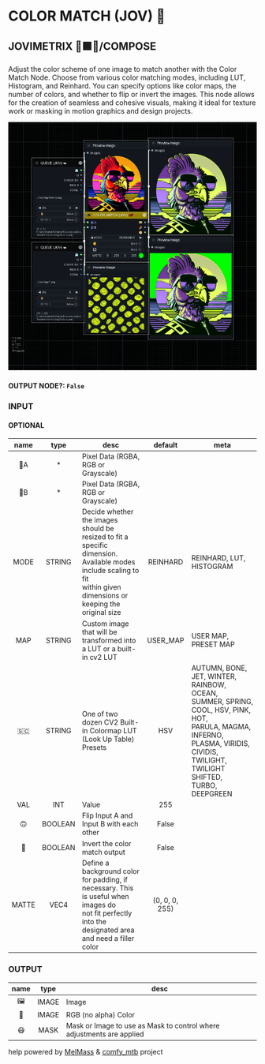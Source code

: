 # COLOR MATCH (JOV) 💞

## JOVIMETRIX 🔺🟩🔵/COMPOSE

Adjust the color scheme of one image to match another with the Color Match Node. Choose from various color matching modes, including LUT, Histogram, and Reinhard. You can specify options like color maps, the number of colors, and whether to flip or invert the images. This node allows for the creation of seamless and cohesive visuals, making it ideal for texture work or masking in motion graphics and design projects.

![COLOR MATCH](https://raw.githubusercontent.com/Amorano/Jovimetrix-examples/master/node/COLOR%20MATCH/COLOR%20MATCH.png)

#### OUTPUT NODE?: `False`

### INPUT

#### OPTIONAL

name | type | desc | default | meta
:---:|:---:|---|:---:|---
👾A  |  *  | Pixel Data (RGBA, RGB or Grayscale) |  | 
👾B  |  *  | Pixel Data (RGBA, RGB or Grayscale) |  | 
MODE  |  STRING  | Decide whether the images should be<br>resized to fit a specific dimension.<br>Available modes include scaling to fit<br>within given dimensions or keeping the<br>original size | REINHARD | REINHARD, LUT, HISTOGRAM
MAP  |  STRING  | Custom image that will be transformed into<br>a LUT or a built-in cv2 LUT | USER_MAP | USER MAP, PRESET MAP
🇸🇨  |  STRING  | One of two dozen CV2 Built-in Colormap LUT<br>(Look Up Table) Presets | HSV | AUTUMN, BONE, JET, WINTER, RAINBOW, OCEAN,<br>SUMMER, SPRING, COOL, HSV, PINK, HOT,<br>PARULA, MAGMA, INFERNO, PLASMA, VIRIDIS,<br>CIVIDIS, TWILIGHT, TWILIGHT SHIFTED,<br>TURBO, DEEPGREEN
VAL  |  INT  | Value | 255 | 
🙃  |  BOOLEAN  | Flip Input A and Input B with each other | False | 
🔳  |  BOOLEAN  | Invert the color match output | False | 
MATTE  |  VEC4  | Define a background color for padding, if<br>necessary. This is useful when images do<br>not fit perfectly into the designated area<br>and need a filler color | (0, 0, 0, 255) | 

### OUTPUT

name | type | desc
:---:|:---:|---
🖼️  |  IMAGE  | Image 
🌈  |  IMAGE  | RGB (no alpha) Color 
😷  |  MASK  | Mask or Image to use as Mask to control where adjustments are applied 

help powered by [MelMass](https://github.com/melMass) & [comfy_mtb](https://github.com/melMass/comfy_mtb) project